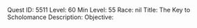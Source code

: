 Quest ID: 5511
Level: 60
Min Level: 55
Race: nil
Title: The Key to Scholomance
Description: 
Objective: 
